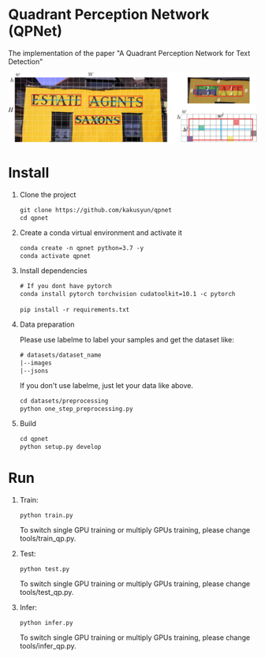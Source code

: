 Quadrant Perception Network (QPNet)
===
The implementation of the paper "A Quadrant Perception Network for Text Detection"

![image](https://github.com/kakusyun/qpnet/blob/master/images/encoding.png)


Install
===
1. Clone the project

    ```Shell
    git clone https://github.com/kakusyun/qpnet
    cd qpnet
    ```

2. Create a conda virtual environment and activate it

    ```Shell
    conda create -n qpnet python=3.7 -y
    conda activate qpnet
    ```

3. Install dependencies

    ```Shell
    # If you dont have pytorch
    conda install pytorch torchvision cudatoolkit=10.1 -c pytorch 

    pip install -r requirements.txt
    ```

4. Data preparation
   
   Please use labelme to label your samples and get the dataset like:   
   ```Shell
   # datasets/dataset_name
   |--images
   |--jsons
   ```
   If you don't use labelme, just let your data like above.
   
   ```Shell
   cd datasets/preprocessing
   python one_step_preprocessing.py
   ```
 
 5. Build
    ```Shell
    cd qpnet
    python setup.py develop
    ```

Run
===
1. Train:
    
    ```Shell
    python train.py
    ```
    
    To switch single GPU training or multiply GPUs training, please change tools/train_qp.py.

2. Test:

    ```Shell
    python test.py
    ```
    
    To switch single GPU training or multiply GPUs training, please change tools/test_qp.py.

3. Infer:

    ```Shell
    python infer.py
    ```
    
    To switch single GPU training or multiply GPUs training, please change tools/infer_qp.py.
